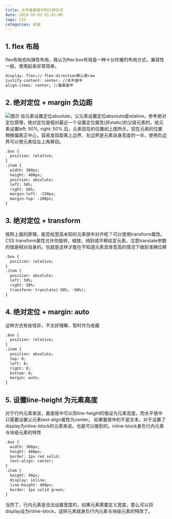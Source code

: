 ```yaml
---
title: 水平垂直居中的几种方式
date: 2019-10-03 01:01:06
tags: CSS
categories: 前端
---
```

## 1. flex 布局
flex布局也叫弹性布局，我认为flex box布局是一种十分优雅的布局方式，兼容性一般，使用起来非常简单。
```html
display: flex;// flex-direction默认是row
justify-content: center; //水平居中
align-items: center; //垂直居中
```
<!-- more -->

## 2. 绝对定位 + margin 负边距
![图示](https://img-blog.csdnimg.cn/2019100300223157.png)
给元素设置定位absolute，父元素设置定位absolute或relative，参考绝对定位原理，绝对定位是相对最近一个设置定位属性(非static)的父级元素的，给元素设置left: 50%, right: 50% 后，元素现在的位置如上图所示，现在元素的位置稍微偏离正中心，容易发现距离上边界、左边界是元素自身高度的一半，使用负边界可以使元素往左上角移动。
```html
.box {
  position: relative;
}
.item {
  width: 300px;
  height: 400px;
  position: absolute;
  left: 50%;
  right: 50%;
  margin-left: -150px;
  margin-top: -200px;
}
```
## 3. 绝对定位 + transform
按照上面的原理，能否给宽高未知的元素居中对齐呢？可以使用transform属性。
CSS transform属性允许你旋转，缩放，倾斜或平移给定元素。注意translate参数的值是相对自身的，也就是这样才能在不知道元素具体宽高的情况下做到准确位移

```html
.box {
  position: relative;
}
.item {
  position: absolute;
  left: 50%;
  right: 50%;
  transform: translate(-50%, -50%);
}
```
## 4. 绝对定位 + margin: auto
这种方式有些怪异，不太好理解，暂时作为收藏
```html
.box {
  position: relative;
}
.item {
  position: absolute;
  top: 0;
  left: 0;
  right: 0;
  bottom: 0;
  margin: auto;
}
```
## 5. 设置line-height 为元素高度
对于行内元素来说，垂直居中可以将line-height的值设为元素高度。而水平居中只需要设置父元素text-align属性为center。
如果要居中的不是文本，对于设置了display为inline-block的元素来说，也是可以做到的。inline-block身负行内元素与块级元素的特性
```html
.box {
  width: 300px;
  height: 400px;
  border: 1px red solid;
  text-align: center;
}
.item {
  height: 40px;
  display: inline;
  line-height: 400px;
  border: 1px solid green;
}
```
当然了，行内元素是没法设置宽度的，如果元素需要定义宽度，那么可以将display设为inline-block，这样元素就身负行内元素与块级元素的特效了。